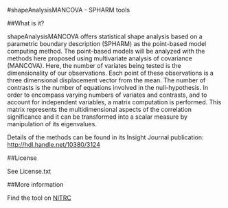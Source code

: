 #shapeAnalysisMANCOVA - SPHARM tools

##What is it?

shapeAnalysisMANCOVA offers statistical shape analysis based on a parametric boundary description (SPHARM) as the point-based model computing method. The point-based models will be analyzed with the methods here proposed using multivariate analysis of covariance (MANCOVA). Here, the number of variates being tested is the dimensionality of our observations. Each point of these observations is a three dimensional displacement vector from the mean. The number of contrasts is the number of equations involved in the null-hypothesis. In order to encompass varying numbers of variates and contrasts, and to account for independent variables, a matrix computation is performed. This matrix represents the multidimensional aspects of the correlation significance and it can be transformed into a scalar measure by manipulation of its eigenvalues.

Details of the methods can be found in its Insight Journal publication: http://hdl.handle.net/10380/3124

##License

See License.txt

##More information

Find the tool on [NITRC](http://www.nitrc.org/projects/shape_mancova)

